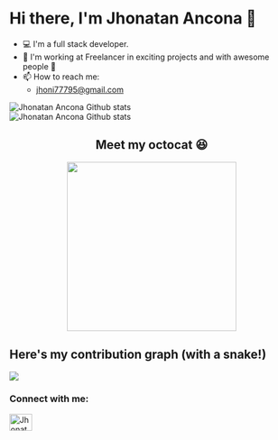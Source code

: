 # Hi there, I'm Jhonatan Ancona 👋
- 💻 I'm a full stack developer.
- 🚀 I'm working at Freelancer in exciting projects and with awesome people 🤯
- 📫 How to reach me:
  - jhoni77795@gmail.com

<picture>
  <source media="(prefers-color-scheme: dark)" srcset="https://github-readme-stats.vercel.app/api?username=TheJhoNY75&count_private=true&show_icons=true&hide=stars,issues&theme=dark">
  <img alt="Jhonatan Ancona Github stats" src="https://github-readme-stats.vercel.app/api?username=TheJhoNY75&count_private=true&show_icons=true&hide=stars,issues">
</picture>

</br>

<picture>
  <source media="(prefers-color-scheme: dark)" srcset="https://github-readme-stats.vercel.app/api/top-langs/?username=TheJhoNY75&hide=Jupyter+Notebook&layout=compact&theme=dark">
  <img alt="Jhonatan Ancona Github stats" src="https://github-readme-stats.vercel.app/api?username=TheJhoNY75&count_private=true&show_icons=true&hide=stars,issues">
</picture>

<h2 align='center'>
Meet my octocat 😆
</h3>
<p align='center'>
  <img align='center' style='width:300px;margin:auto;display:flex;justify-content:center' src='https://user-images.githubusercontent.com/58923155/133898287-bf560654-7f3c-44c0-8046-9e8d04aed1a5.png'>
</p>

## Here's my contribution graph (with a snake!)
<img src="[https://github.com/TheJhoNY75/TheJhoNY75/blob/output/github-contribution-grid-snake.svg](https://github.com/TheJhoNY75/TheJhoNY75/blob/output/github-contribution-grid-snake.svg)">
</p>
  
<h3 align="left">Connect with me:</h3>
<p align="left">
<a href="https://www.linkedin.com/in/jhonatan-ancona-herrera-992b091aa/" target="blank"><img align="center" src="https://raw.githubusercontent.com/rahuldkjain/github-profile-readme-generator/master/src/images/icons/Social/linked-in-alt.svg" alt="Jhonatan-ancona" height="30" width="40" /></a>
</p>

